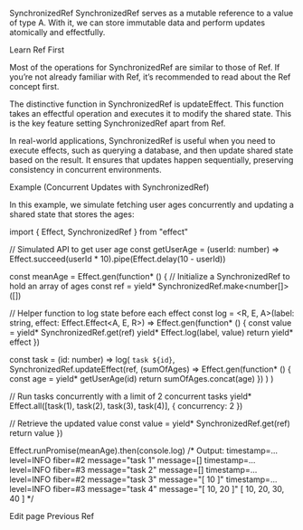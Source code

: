 SynchronizedRef
SynchronizedRef<A> serves as a mutable reference to a value of type A. With it, we can store immutable data and perform updates atomically and effectfully.

Learn Ref First

Most of the operations for SynchronizedRef are similar to those of Ref. If you’re not already familiar with Ref, it’s recommended to read about the Ref concept first.

The distinctive function in SynchronizedRef is updateEffect. This function takes an effectful operation and executes it to modify the shared state. This is the key feature setting SynchronizedRef apart from Ref.

In real-world applications, SynchronizedRef is useful when you need to execute effects, such as querying a database, and then update shared state based on the result. It ensures that updates happen sequentially, preserving consistency in concurrent environments.

Example (Concurrent Updates with SynchronizedRef)

In this example, we simulate fetching user ages concurrently and updating a shared state that stores the ages:

import { Effect, SynchronizedRef } from "effect"

// Simulated API to get user age
const getUserAge = (userId: number) =>
  Effect.succeed(userId * 10).pipe(Effect.delay(10 - userId))

const meanAge = Effect.gen(function* () {
  // Initialize a SynchronizedRef to hold an array of ages
  const ref = yield* SynchronizedRef.make<number[]>([])

  // Helper function to log state before each effect
  const log = <R, E, A>(label: string, effect: Effect.Effect<A, E, R>) =>
    Effect.gen(function* () {
      const value = yield* SynchronizedRef.get(ref)
      yield* Effect.log(label, value)
      return yield* effect
    })

  const task = (id: number) =>
    log(
      `task ${id}`,
      SynchronizedRef.updateEffect(ref, (sumOfAges) =>
        Effect.gen(function* () {
          const age = yield* getUserAge(id)
          return sumOfAges.concat(age)
        })
      )
    )

  // Run tasks concurrently with a limit of 2 concurrent tasks
  yield* Effect.all([task(1), task(2), task(3), task(4)], {
    concurrency: 2
  })

  // Retrieve the updated value
  const value = yield* SynchronizedRef.get(ref)
  return value
})

Effect.runPromise(meanAge).then(console.log)
/*
Output:
timestamp=... level=INFO fiber=#2 message="task 1" message=[]
timestamp=... level=INFO fiber=#3 message="task 2" message=[]
timestamp=... level=INFO fiber=#2 message="task 3" message="[
  10
]"
timestamp=... level=INFO fiber=#3 message="task 4" message="[
  10,
  20
]"
[ 10, 20, 30, 40 ]
*/


Edit page
Previous
Ref